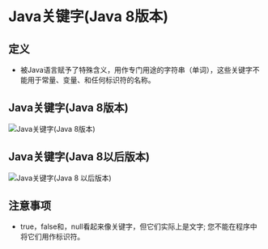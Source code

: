 # Java关键字(Java 8版本)

## 定义

- 被Java语言赋予了特殊含义，用作专门用途的字符串（单词），这些关键字不能用于常量、变量、和任何标识符的名称。

## Java关键字(Java 8版本)

![Java关键字(Java 8版本)](https://imgconvert.csdnimg.cn/aHR0cHM6Ly9yYXcuZ2l0aHVidXNlcmNvbnRlbnQuY29tL0pvdXJXb24vaW1hZ2UvbWFzdGVyL0phdmElRTUlOUYlQkElRTclQTElODAlRTglQUYlQUQlRTYlQjMlOTUvSmF2YSVFNSU4NSVCMyVFOSU5NCVBRSVFNSVBRCU5NyVFRiVCQyU4OEphdmElMjA4JUU3JTg5JTg4JUU2JTlDJUFDJUVGJUJDJTg5LnBuZw)

## Java关键字(Java 8以后版本)

![Java关键字(Java 8 以后版本)](https://imgconvert.csdnimg.cn/aHR0cHM6Ly9yYXcuZ2l0aHVidXNlcmNvbnRlbnQuY29tL0pvdXJXb24vaW1hZ2UvbWFzdGVyL0phdmElRTUlOUYlQkElRTclQTElODAlRTglQUYlQUQlRTYlQjMlOTUvSmF2YSVFNSU4NSVCMyVFOSU5NCVBRSVFNSVBRCU5NyVFRiVCQyU4OEphdmElMjA4JTIwJUU0JUJCJUE1JUU1JTkwJThFJUU3JTg5JTg4JUU2JTlDJUFDJUVGJUJDJTg5LnBuZw)

## 注意事项

- true，false和，null看起来像关键字，但它们实际上是文字; 您不能在程序中将它们用作标识符。